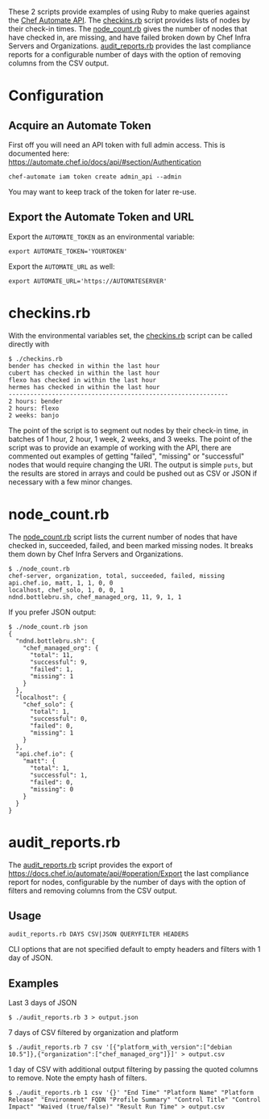 These 2 scripts provide examples of using Ruby to make queries against the [Chef Automate API](https://automate.chef.io/docs/api/). The [checkins.rb](checkins.rb) script provides lists of nodes by their check-in times. The [node_count.rb](node_count.rb) gives the number of nodes that have checked in, are missing, and have failed broken down by Chef Infra Servers and Organizations. [audit_reports.rb](audit_reports.rb) provides the last compliance reports for a configurable number of days with the option of removing columns from the CSV output.

# Configuration

## Acquire an Automate Token

First off you will need an API token with full admin access. This is documented here: https://automate.chef.io/docs/api/#section/Authentication

`chef-automate iam token create admin_api --admin`

You may want to keep track of the token for later re-use.

## Export the Automate Token and URL

Export the `AUTOMATE_TOKEN` as an environmental variable:

`export AUTOMATE_TOKEN='YOURTOKEN'`

Export the `AUTOMATE_URL` as well:

`export AUTOMATE_URL='https://AUTOMATESERVER'`

# checkins.rb

With the environmental variables set, the [checkins.rb](checkins.rb) script can be called directly with

```
$ ./checkins.rb
bender has checked in within the last hour
cubert has checked in within the last hour
flexo has checked in within the last hour
hermes has checked in within the last hour
-------------------------------------------------------------
2 hours: bender
2 hours: flexo
2 weeks: banjo
```

The point of the script is to segment out nodes by their check-in time, in batches of 1 hour, 2 hour, 1 week, 2 weeks, and 3 weeks. The point of the script was to provide an example of working with the API, there are commented out examples of getting "failed", "missing" or "successful" nodes that would require changing the URI. The output is simple `puts`, but the results are stored in arrays and could be pushed out as CSV or JSON if necessary with a few minor changes.

# node_count.rb

The [node_count.rb](node_count.rb) script lists the current number of nodes that have checked in, succeeded, failed, and been marked missing nodes. It breaks them down by Chef Infra Servers and Organizations.

```
$ ./node_count.rb
chef-server, organization, total, succeeded, failed, missing
api.chef.io, matt, 1, 1, 0, 0
localhost, chef_solo, 1, 0, 0, 1
ndnd.bottlebru.sh, chef_managed_org, 11, 9, 1, 1
```

If you prefer JSON output:
```
$ ./node_count.rb json
{
  "ndnd.bottlebru.sh": {
    "chef_managed_org": {
      "total": 11,
      "successful": 9,
      "failed": 1,
      "missing": 1
    }
  },
  "localhost": {
    "chef_solo": {
      "total": 1,
      "successful": 0,
      "failed": 0,
      "missing": 1
    }
  },
  "api.chef.io": {
    "matt": {
      "total": 1,
      "successful": 1,
      "failed": 0,
      "missing": 0
    }
  }
}
```

# audit_reports.rb

The [audit_reports.rb](audit_reports.rb) script provides the export of https://docs.chef.io/automate/api/#operation/Export the last compliance report for nodes, configurable by the number of days with the option of filters and removing columns from the CSV output.

## Usage

```
audit_reports.rb DAYS CSV|JSON QUERYFILTER HEADERS
```

CLI options that are not specified default to empty headers and filters with 1 day of JSON.

## Examples

Last 3 days of JSON
```
$ ./audit_reports.rb 3 > output.json
```

7 days of CSV filtered by organization and platform
```
$ ./audit_reports.rb 7 csv '[{"platform_with_version":["debian 10.5"]},{"organization":["chef_managed_org"]}]' > output.csv
```

1 day of CSV with additional output filtering by passing the quoted columns to remove. Note the empty hash of filters.
```
$ ./audit_reports.rb 1 csv '{}' "End Time" "Platform Name" "Platform Release" "Environment" FQDN "Profile Summary" "Control Title" "Control Impact" "Waived (true/false)" "Result Run Time" > output.csv
```
